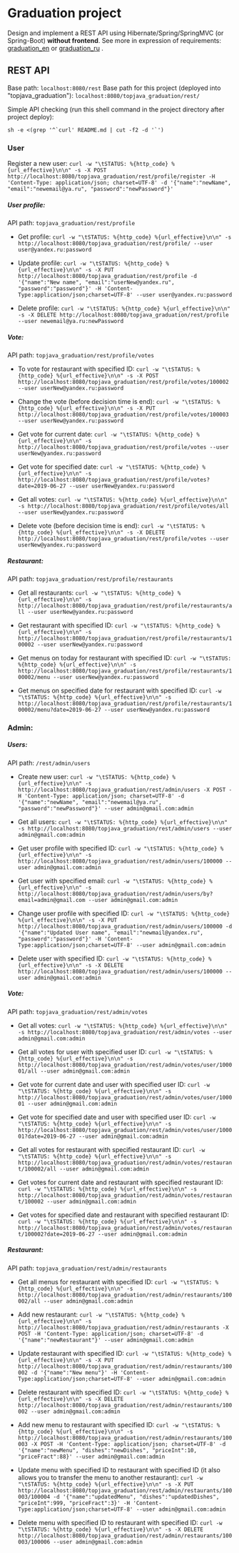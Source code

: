 # Graduation project
Design and implement a REST API using Hibernate/Spring/SpringMVC (or Spring-Boot) **without frontend**. See more in expression of requirements: [graduation_en](https://github.com/dimio/topjava_graduation/blob/master/graduation_en.md) or [graduation_ru](https://github.com/dimio/topjava_graduation/blob/master/graduation_ru.md) .

## REST API
Base path: `localhost:8080/rest`
Base path for this project (deployed into "topjava_graduation"): `localhost:8080/topjava_graduation/rest/`

Simple API checking (run this shell command in the project directory after project deploy):
```
sh -e <(grep '^`curl' README.md | cut -f2 -d '`')
```

### User
Register a new user:
`curl -w "\tSTATUS: %{http_code} %{url_effective}\n\n" -s -X POST http://localhost:8080/topjava_graduation/rest/profile/register -H 'Content-Type: application/json; charset=UTF-8' -d '{"name":"newName", "email":"newemail@ya.ru", "password":"newPassword"}'`

##### User profile:
API path: `topjava_graduation/rest/profile`

* Get profile:
`curl -w "\tSTATUS: %{http_code} %{url_effective}\n\n" -s http://localhost:8080/topjava_graduation/rest/profile/ --user user@yandex.ru:password`

* Update profile:
`curl -w "\tSTATUS: %{http_code} %{url_effective}\n\n" -s -X PUT http://localhost:8080/topjava_graduation/rest/profile -d '{"name":"New name", "email":"userNew@yandex.ru", "password":"password"}' -H 'Content-Type:application/json;charset=UTF-8' --user user@yandex.ru:password`

* Delete profile:
`curl -w "\tSTATUS: %{http_code} %{url_effective}\n\n" -s -X DELETE http://localhost:8080/topjava_graduation/rest/profile --user newemail@ya.ru:newPassword`

##### Vote:
API path: `topjava_graduation/rest/profile/votes`

* To vote for restaurant with specified ID:
`curl -w "\tSTATUS: %{http_code} %{url_effective}\n\n" -s -X POST http://localhost:8080/topjava_graduation/rest/profile/votes/100002 --user userNew@yandex.ru:password`

* Change the vote (before decision time is end):
`curl -w "\tSTATUS: %{http_code} %{url_effective}\n\n" -s -X PUT http://localhost:8080/topjava_graduation/rest/profile/votes/100003 --user userNew@yandex.ru:password`

* Get vote for current date:
`curl -w "\tSTATUS: %{http_code} %{url_effective}\n\n" -s http://localhost:8080/topjava_graduation/rest/profile/votes --user userNew@yandex.ru:password`

* Get vote for specified date:
`curl -w "\tSTATUS: %{http_code} %{url_effective}\n\n" -s http://localhost:8080/topjava_graduation/rest/profile/votes?date=2019-06-27 --user userNew@yandex.ru:password`

* Get all votes:
`curl -w "\tSTATUS: %{http_code} %{url_effective}\n\n" -s http://localhost:8080/topjava_graduation/rest/profile/votes/all --user userNew@yandex.ru:password`

* Delete vote (before decision time is end):
`curl -w "\tSTATUS: %{http_code} %{url_effective}\n\n" -s -X DELETE http://localhost:8080/topjava_graduation/rest/profile/votes --user userNew@yandex.ru:password`

##### Restaurant:
API path: `topjava_graduation/rest/profile/restaurants`

* Get all restaurants:
`curl -w "\tSTATUS: %{http_code} %{url_effective}\n\n" -s http://localhost:8080/topjava_graduation/rest/profile/restaurants/all --user userNew@yandex.ru:password`

* Get restaurant with specified ID:
`curl -w "\tSTATUS: %{http_code} %{url_effective}\n\n" -s http://localhost:8080/topjava_graduation/rest/profile/restaurants/100002 --user userNew@yandex.ru:password`

* Get menus on today for restaurant with specified ID:
`curl -w "\tSTATUS: %{http_code} %{url_effective}\n\n" -s http://localhost:8080/topjava_graduation/rest/profile/restaurants/100002/menu --user userNew@yandex.ru:password`

* Get menus on specified date for restaurant with specified ID:
`curl -w "\tSTATUS: %{http_code} %{url_effective}\n\n" -s http://localhost:8080/topjava_graduation/rest/profile/restaurants/100002/menu?date=2019-06-27 --user userNew@yandex.ru:password`

### Admin:

##### Users:
API path: `/rest/admin/users`

* Create new user:
`curl -w "\tSTATUS: %{http_code} %{url_effective}\n\n" -s http://localhost:8080/topjava_graduation/rest/admin/users -X POST -H 'Content-Type: application/json; charset=UTF-8' -d '{"name":"newName", "email":"newemail@ya.ru", "password":"newPassword"}' --user admin@gmail.com:admin`

* Get all users:
`curl -w "\tSTATUS: %{http_code} %{url_effective}\n\n" -s http://localhost:8080/topjava_graduation/rest/admin/users --user admin@gmail.com:admin`

* Get user profile with specified ID:
`curl -w "\tSTATUS: %{http_code} %{url_effective}\n\n" -s http://localhost:8080/topjava_graduation/rest/admin/users/100000 --user admin@gmail.com:admin`

* Get user with specified email:
`curl -w "\tSTATUS: %{http_code} %{url_effective}\n\n" -s http://localhost:8080/topjava_graduation/rest/admin/users/by?email=admin@gmail.com --user admin@gmail.com:admin`

* Change user profile with specified ID:
`curl -w "\tSTATUS: %{http_code} %{url_effective}\n\n" -s -X PUT http://localhost:8080/topjava_graduation/rest/admin/users/100000 -d '{"name":"Updated User name", "email":"newmail@yandex.ru", "password":"password"}' -H 'Content-Type:application/json;charset=UTF-8' --user admin@gmail.com:admin`

* Delete user with specified ID:
`curl -w "\tSTATUS: %{http_code} %{url_effective}\n\n" -s -X DELETE http://localhost:8080/topjava_graduation/rest/admin/users/100000 --user admin@gmail.com:admin`

##### Vote:
API path: `topjava_graduation/rest/admin/votes`

* Get all votes:
`curl -w "\tSTATUS: %{http_code} %{url_effective}\n\n" -s http://localhost:8080/topjava_graduation/rest/admin/votes --user admin@gmail.com:admin`

* Get all votes for user with specified user ID:
`curl -w "\tSTATUS: %{http_code} %{url_effective}\n\n" -s http://localhost:8080/topjava_graduation/rest/admin/votes/user/100001/all --user admin@gmail.com:admin`

* Get vote for current date and user with specified user ID:
`curl -w "\tSTATUS: %{http_code} %{url_effective}\n\n" -s http://localhost:8080/topjava_graduation/rest/admin/votes/user/100001 --user admin@gmail.com:admin`

* Get vote for specified date and user with specified user ID:
`curl -w "\tSTATUS: %{http_code} %{url_effective}\n\n" -s http://localhost:8080/topjava_graduation/rest/admin/votes/user/100001?date=2019-06-27 --user admin@gmail.com:admin`

* Get all votes for restaurant with specified restaurant ID:
`curl -w "\tSTATUS: %{http_code} %{url_effective}\n\n" -s http://localhost:8080/topjava_graduation/rest/admin/votes/restaurant/100002/all --user admin@gmail.com:admin`

* Get votes for current date and restaurant with specified restaurant ID:
`curl -w "\tSTATUS: %{http_code} %{url_effective}\n\n" -s http://localhost:8080/topjava_graduation/rest/admin/votes/restaurant/100002 --user admin@gmail.com:admin`

* Get votes for specified date and restaurant with specified restaurant ID:
`curl -w "\tSTATUS: %{http_code} %{url_effective}\n\n" -s http://localhost:8080/topjava_graduation/rest/admin/votes/restaurant/100002?date=2019-06-27 --user admin@gmail.com:admin`

##### Restaurant:
API path: `topjava_graduation/rest/admin/restaurants`

* Get all menus for restaurant with specified ID:
`curl -w "\tSTATUS: %{http_code} %{url_effective}\n\n" -s http://localhost:8080/topjava_graduation/rest/admin/restaurants/100002/all --user admin@gmail.com:admin`

* Add new restaurant:
`curl -w "\tSTATUS: %{http_code} %{url_effective}\n\n" -s http://localhost:8080/topjava_graduation/rest/admin/restaurants -X POST -H 'Content-Type: application/json; charset=UTF-8' -d '{"name":"newRestaurant"}' --user admin@gmail.com:admin`

* Update restaurant with specified ID:
`curl -w "\tSTATUS: %{http_code} %{url_effective}\n\n" -s -X PUT http://localhost:8080/topjava_graduation/rest/admin/restaurants/100002 -d '{"name":"New menu"}' -H 'Content-Type:application/json;charset=UTF-8' --user admin@gmail.com:admin`

* Delete restaurant with specified ID:
`curl -w "\tSTATUS: %{http_code} %{url_effective}\n\n" -s -X DELETE http://localhost:8080/topjava_graduation/rest/admin/restaurants/100002 --user admin@gmail.com:admin`

* Add new menu to restaurant with specified ID:
`curl -w "\tSTATUS: %{http_code} %{url_effective}\n\n" -s http://localhost:8080/topjava_graduation/rest/admin/restaurants/100003 -X POST -H 'Content-Type: application/json; charset=UTF-8' -d '{"name":"newMenu", "dishes":"newDishes", "priceInt":10, "priceFract":88}' --user admin@gmail.com:admin`

* Update menu with specified ID to restaurant with specified ID (it also allows you to transfer the menu to another restaurant):
`curl -w "\tSTATUS: %{http_code} %{url_effective}\n\n" -s -X PUT http://localhost:8080/topjava_graduation/rest/admin/restaurants/100003/100004 -d '{"name":"updatedMenu", "dishes":"updatedDishes", "priceInt":999, "priceFract":3}' -H 'Content-Type:application/json;charset=UTF-8' --user admin@gmail.com:admin`

* Delete menu with specified ID to restaurant with specified ID:
`curl -w "\tSTATUS: %{http_code} %{url_effective}\n\n" -s -X DELETE http://localhost:8080/topjava_graduation/rest/admin/restaurants/100003/100006 --user admin@gmail.com:admin`